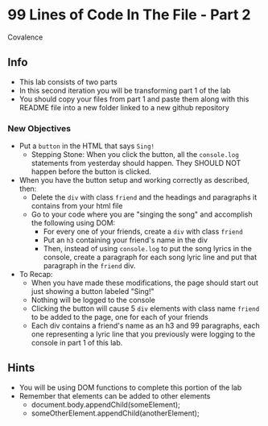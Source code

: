 # 99 Lines of Code In The File - Part 2

Covalence

## Info

- This lab consists of two parts
- In this second iteration you will be transforming part 1 of the lab
- You should copy your files from part 1 and paste them along with this README file into a new folder linked to a new github repository

### New Objectives

- Put a `button` in the HTML that says `Sing!`
  - Stepping Stone: When you click the button, all the `console.log` statements from yesterday should happen. They SHOULD NOT happen before the button is clicked.
- When you have the button setup and working correctly as described, then:
  - Delete the `div` with class `friend` and the headings and paragraphs it contains from your html file
  - Go to your code where you are "singing the song" and accomplish the following using DOM:
    - For every one of your friends, create a `div` with class `friend`
    - Put an `h3` containing your friend's name in the div
    - Then, instead of using `console.log` to put the song lyrics in the console, create a paragraph for each song lyric line and put that paragraph in the `friend` div.
- To Recap:
  - When you have made these modifications, the page should start out just showing a button labeled "Sing!"
  - Nothing will be logged to the console
  - Clicking the button will cause 5 `div` elements with class name `friend` to be added to the page, one for each of your friends
  - Each div contains a friend's name as an h3 and 99 paragraphs, each one representing a lyric line that you previously were logging to the console in part 1 of this lab.

## Hints

- You will be using DOM functions to complete this portion of the lab
- Remember that elements can be added to other elements
  - document.body.appendChild(someElement);
  - someOtherElement.appendChild(anotherElement);
